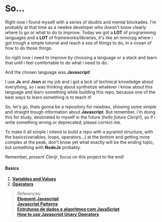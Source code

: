 # So...

Right now i found myself with a series of doubts and mental blockades. I'm probably at that time as a newbie developer who doesn't know clearly where to go or what to do to improve. Today we got a **LOT** of programming languages and a **LOT** of frameworks/libraries, it's like an mmorpg where i got trough a simple tutorial and reach a sea of things to do, in a ocean of how to do those things.

So right now i need to improve by choosing a language or a stack and learn that until i feel comfortable to do what i need to do. 

And the chosen language was **Javascript**!

I use **Js** and **Json** at my job and i got a lack of technical knowledge about everything, so i was thinking about synthetize whatever i know about this language and learn something while building this repo, because one of the best ways to learn something is to teach it!

So, let's go, thats gonna be a repository for newbies, showing some simple and straight trough information about **Javascript**. But remember, i'm doing this for study, destinated to myself in the future (*hello future Clerijr!*), so if i write something wrong or deprecated, please correct me.

To make it all simple i intend to build a repo with a pyramid structure, with the basics(variables, loops, operators...) at the bottom and getting more complex at the peak, don't know yet what exactly will be the ending topic, but something with **NodeJs** probably.

Remember, *present Clerijr*, focus on this project to the end! 

#### Basics
1. [**Variables and Values**](Javascript%20101%20-%20Basics/Variables_and_values.md)<br>
2. [**Operators**](Javascript%20101%20-%20Basics/Variables_and_values.md)<br>

>References:<br>
[**Eloquent Javascript**](https://eloquentjavascript.net/)<br>
[**Javascript Patterns**](https://www.oreilly.com/library/view/javascript-patterns/9781449399115/)<br>
[**Estruturas de dados e algoritmos com JavaScript**](https://novatec.com.br/livros/estruturas-de-dados-algoritmos-em-javascript-2ed/)<br>
[**How to use Javascriot Unary Operators**](https://www.digitalocean.com/community/tutorials/javascript-unary-operators-simple-and-useful)<br>
